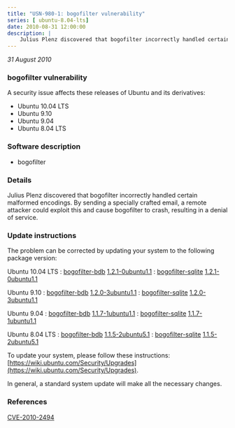 ```yaml
---
title: "USN-980-1: bogofilter vulnerability"
series: [ ubuntu-8.04-lts]
date: 2010-08-31 12:00:00
description: |
    Julius Plenz discovered that bogofilter incorrectly handled certain malformed encodings. By sending a specially crafted email, a remote attacker could exploit this and cause bogofilter to crash, resulting in a denial of service. 
--- 
```

 
 

*31 August 2010*

### bogofilter vulnerability

A security issue affects these releases of Ubuntu and its derivatives:

* Ubuntu 10.04 LTS
* Ubuntu 9.10
* Ubuntu 9.04
* Ubuntu 8.04 LTS

### Software description

* bogofilter 

### Details

Julius Plenz discovered that bogofilter incorrectly handled certain malformed encodings. By sending a specially crafted email, a remote attacker could exploit this and cause bogofilter to crash, resulting in a denial of service. 

### Update instructions

The problem can be corrected by updating your system to the following package version:

Ubuntu 10.04 LTS
 : [bogofilter-bdb](https://launchpad.net/ubuntu/+source/bogofilter) <span> [1.2.1-0ubuntu1.1](https://launchpad.net/ubuntu/+source/bogofilter/1.2.1-0ubuntu1.1) </span> 
 : [bogofilter-sqlite](https://launchpad.net/ubuntu/+source/bogofilter) <span> [1.2.1-0ubuntu1.1](https://launchpad.net/ubuntu/+source/bogofilter/1.2.1-0ubuntu1.1) </span> 

Ubuntu 9.10
 : [bogofilter-bdb](https://launchpad.net/ubuntu/+source/bogofilter) <span> [1.2.0-3ubuntu1.1](https://launchpad.net/ubuntu/+source/bogofilter/1.2.0-3ubuntu1.1) </span> 
 : [bogofilter-sqlite](https://launchpad.net/ubuntu/+source/bogofilter) <span> [1.2.0-3ubuntu1.1](https://launchpad.net/ubuntu/+source/bogofilter/1.2.0-3ubuntu1.1) </span> 

Ubuntu 9.04
 : [bogofilter-bdb](https://launchpad.net/ubuntu/+source/bogofilter) <span> [1.1.7-1ubuntu1.1](https://launchpad.net/ubuntu/+source/bogofilter/1.1.7-1ubuntu1.1) </span> 
 : [bogofilter-sqlite](https://launchpad.net/ubuntu/+source/bogofilter) <span> [1.1.7-1ubuntu1.1](https://launchpad.net/ubuntu/+source/bogofilter/1.1.7-1ubuntu1.1) </span> 

Ubuntu 8.04 LTS
 : [bogofilter-bdb](https://launchpad.net/ubuntu/+source/bogofilter) <span> [1.1.5-2ubuntu5.1](https://launchpad.net/ubuntu/+source/bogofilter/1.1.5-2ubuntu5.1) </span> 
 : [bogofilter-sqlite](https://launchpad.net/ubuntu/+source/bogofilter) <span> [1.1.5-2ubuntu5.1](https://launchpad.net/ubuntu/+source/bogofilter/1.1.5-2ubuntu5.1) </span> 

To update your system, please follow these instructions: [https://wiki.ubuntu.com/Security/Upgrades](https://wiki.ubuntu.com/Security/Upgrades).

In general, a standard system update will make all the necessary changes. 

### References

 
 [CVE-2010-2494](http://people.ubuntu.com/~ubuntu-security/cve/CVE-2010-2494)
 

